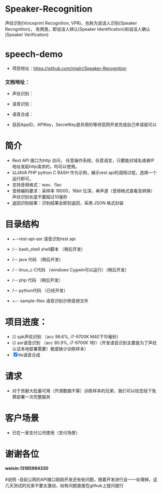 # Speaker-Recognition
声纹识别(Voiceprint Recognition, VPR)，也称为说话人识别(Speaker Recognition)，
有两类，即说话人辨认(Speaker Identification)和说话人确认(Speaker Verification)

# speech-demo
- 项目地址：https://github.com/mialrr/Speaker-Recognition

### 文档地址：

- 声纹识别：
- 语音识别：
- 语音合成：

- 目前AppID，APIKey，SecretKey是共用的等待官网开发完成自己申请就可以

# 简介
- Rest API 接口为http 访问， 任意操作系统，任意语言，只要能对域名或者IP地址发起http请求的，均可以使用。
- 以JAVA PHP python C BASH 作为示例，展示rest api的调用过程，选择一个运行即可。
- 支持音频格式：wav、flac
- 音频编码要求：采样率 16000，16bit 位深，单声道（音频格式查看及转换）声纹识别长度不要超过10毫秒
- 返回识别结果：识别结果会即刻返回，采用 JSON 格式封装

# 目录结构
- +--rest-api-asr  语音识别rest api
-    /-- bash_shell shell脚本                  （稍后开发）
-    /-- java 代码                             （稍后开发）
-    /-- linux_c C代码 （windows Cygwin可以运行）（稍后开发）
-    /-- php 代码                              （稍后开发）
-    /-- python代码                            （已经开发）

- +-- sample-files 语音识别示例音频文件
 
 
# 项目进度：
-   ☑ spk声纹识别 （acc 99.6%, i7-9700K M40下10毫秒）
-   ☑ asr语音识别 （acc 90.9%, i7-9700K 1秒）（开发语音识别主要是为了声纹认证本地部署需要）极度缺少训练样本） 
-   ☒ tts语音合成
  
# 请求
-  对于贡献大批量可用（开源数据不算）训练样本的兄弟，我们可以给您线下免费部署一次完整服务

# 客户场景
- 已在一家支付公司使用（支付场景）

# 谢谢各位

#### weixin:13165984330


#说明
-目前公网的API接口刚刚开发还有些问题，随着开发进行会一一处理掉，这几天测试的兄弟不要太激动，如有问题直接在github上提问就行
